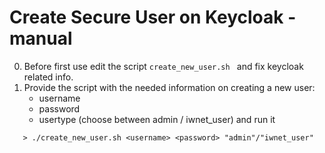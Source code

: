 Create Secure User on Keycloak - manual
==========================================

0. Before first use edit the script ```create_new_user.sh ``` and fix 
   keycloak related info.
1. Provide the script with the needed information on creating a new user:
   - username
   - password
   - usertype (choose between admin / iwnet_user)
   and run it 
```
   > ./create_new_user.sh <username> <password> "admin"/"iwnet_user"
```

